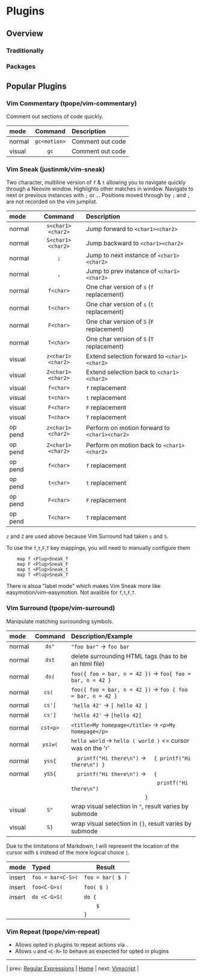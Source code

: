 # Plugins

## Overview

### Traditionally

### Packages

## Popular Plugins

### Vim Commentary (tpope/vim-commentary)

Comment out sections of code quickly.

| mode   | Command      | Description      |
|:------ |:------------:|:---------------- |
| normal | `gc<motion>` | Comment out code |
| visual | `gc`         | Comment out code |

### Vim Sneak (justinmk/vim-sneak)

Two character, multiline version of `f` & `t` allowing
you to navigate quickly through a Neovim window.  Highlights
other matches in window.  Navigate to next or previous
instances with `;` or `,`.  Positions moved through by
`;` and `,` are not recorded on the vim jumplist.

| mode    | Command           | Description                                   |
|:------  |:-----------------:|:--------------------------------------------- |
| normal  | `s<char1><char2>` | Jump forward to `<char1><char2>`              |
| normal  | `S<char1><char2>` | Jump backward to `<char1><char2>`             |
| normal  | `;`               | Jump to next instance of `<char1><char2>`     |
| normal  | `,`               | Jump to prev instance of `<char1><char2>`     |
| normal  | `f<char>`         | One char version of `s` (`f` replacement)     |
| normal  | `t<char>`         | One char version of `s` (`t` replacement)     |
| normal  | `F<char>`         | One char version of `S` (`F` replacement)     |
| normal  | `T<char>`         | One char version of `S` (`T` replacement)     |
| visual  | `z<char1><char2>` | Extend selection forward to `<char1><char2> ` |
| visual  | `Z<char1><char2>` | Extend selection back to `<char1><char2>`     |
| visual  | `f<char>`         | `f` replacement                               |
| visual  | `t<char>`         | `t` replacement                               |
| visual  | `F<char>`         | `F` replacement                               |
| visual  | `T<char>`         | `T` replacement                               |
| op pend | `z<char1><char2>` | Perform on motion forward to `<char1><char2>` |
| op pend | `Z<char1><char2>` | Perform on motion back to `<char1><char2>`    |
| op pend | `f<char>`         | `f` replacement                               |
| op pend | `t<char>`         | `t` replacement                               |
| op pend | `F<char>`         | `F` replacement                               |
| op pend | `T<char>`         | `T` replacement                               |

`z` and `Z` are used above because Vim Surround had taken `s` and `S`.

To use the `f`,`t`,`F`,`T` key mappings, you will need to manually
configure them

```viml
    map f <Plug>Sneak_f
    map F <Plug>Sneak_F
    map t <Plug>Sneak_t
    map T <Plug>Sneak_T
```

There is alsoa "label mode" which makes Vim Sneak more
like easymotion/vim-easymotion.  Not availble for `f`,`t`,`F`,`T`.

### Vim Surround (tpope/vim-surround)

Manipulate matching surrounding symbols.

| mode   | Command  | Description/Example                                         |
|:------ |:--------:|:----------------------------------------------------------- |
| normal | `ds"`    | `"foo bar"` -> `foo bar`                                    |
| normal | `dst`    | delete surrounding HTML tags (has to be an html file)       |
| normal | `ds(`    | `foo({ foo = bar, n = 42 })` -> `foo{ foo = bar, n = 42 }`  |
| normal | `cs( `   | `foo({ foo = bar, n = 42 })` -> `foo { foo = bar, n = 42 }` |
| normal | `cs'[`   | `'hello 42'` -> `[ hello 42 ]`                              |
| normal | `cs']`   | `'hello 42'` -> `[hello 42]`                                |
| normal | `cst<p>` | `<title>My homepage</title>` -> `<p>My homepage</p>`        |
| normal | `ysiw(`  | `hello world` -> `hello ( world )` <= cursor was on the 'r' |
| normal | `yss{`   | `  printf("Hi there\n")` -> `  { printf("Hi there\n") }`    |
| normal | `ySS{`   | `  printf("Hi there\n")` -> `  {`                           |
|        |          | `                      `    `      printf("Hi there\n")`    |
|        |          | `                      `    `  }`                           |
| visual | `S"`     | wrap visual selection in `"`,  result varies by submode     |
| visual | `S}`     | wrap visual selection in `{}`, result varies by submode     |

Due to the limitations of Markdown, I will represent the location of
the cursor with `$` instead of the more logical choice `|`.

| mode    | Typed             | Result           |
|:------  |:------------------|----------------- |
| insert  | `foo = bar<C-S>(` | `foo = bar( $ )` |
| insert  | `foo<C-G>s(`      | `foo( $ )`       |
| insert  | `do <C-G>S(`      | `do { `          |
|         |                   | `    $`          |
|         |                   | `}    `          |

### Vim Repeat (tpope/vim-repeat)

* Allows opted in plugins to repeat actions via `.`
* Allows `u` and `<C-R>` to behave as expected for opted in plugins

---

| prev: [Regular Expressions][1] | [Home][2] | next: [Vimscript][3] |

[1]: 08-RegularExpressions.md
[2]: ../README.md
[3]: 10-Vimscript.md
